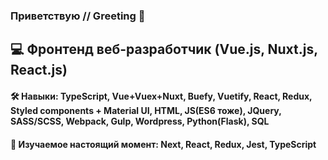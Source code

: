 ### Приветствую    //    Greeting 👋


## 💻 Фронтенд веб-разработчик (Vue.js, Nuxt.js, React.js) 

#### 🛠 Навыки: TypeScript, Vue+Vuex+Nuxt, Buefy, Vuetify, React, Redux,  Styled components + Material UI, HTML, JS(ES6 тоже), JQuery, SASS/SCSS,  Webpack, Gulp, Wordpress, Python(Flask), SQL
#### 🌱 Изучаемое настоящий момент: Next, React, Redux, Jest, TypeScript

